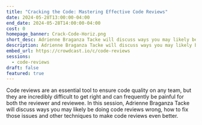 ```yaml
---
title: "Cracking the Code: Mastering Effective Code Reviews"
date: 2024-05-28T13:00:00-04:00
end_date: 2024-05-28T14:00:00-04:00
cost: 0
homepage_banner: Crack-Code-Horiz.png
short_desc: Adrienne Braganza Tacke will discuss ways you may likely be doing code reviews wrong, how to fix those issues and other techniques to make code reviews even better.
description: Adrienne Braganza Tacke will discuss ways you may likely be doing code reviews wrong, how to fix those issues and other techniques to make code reviews even better.
embed_url: https://crowdcast.io/c/code-reviews
sessions:
  - code-reviews
draft: false
featured: true
---
```


Code reviews are an essential tool to ensure code quality on any team, but they are incredibly difficult to get right and can frequently be painful for both the reviewer and reviewee. In this session, Adrienne Braganza Tacke will discuss ways you may likely be doing code reviews wrong, how to fix those issues and other techniques to make code reviews even better.